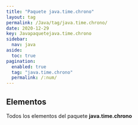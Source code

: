 ```yaml
---
title: "Paquete java.time.chrono"
layout: tag
permalink: /Java/tag/java.time.chrono/
date: 2020-12-29
key: Javapaquetejava.time.chrono
sidebar: 
  nav: java
aside: 
  toc: true
pagination: 
  enabled: true
  tag: "java.time.chrono"
  permalink: /:num/
---
```


<h2>Elementos</h2>
Todos los elementos del paquete <strong>java.time.chrono</strong>
